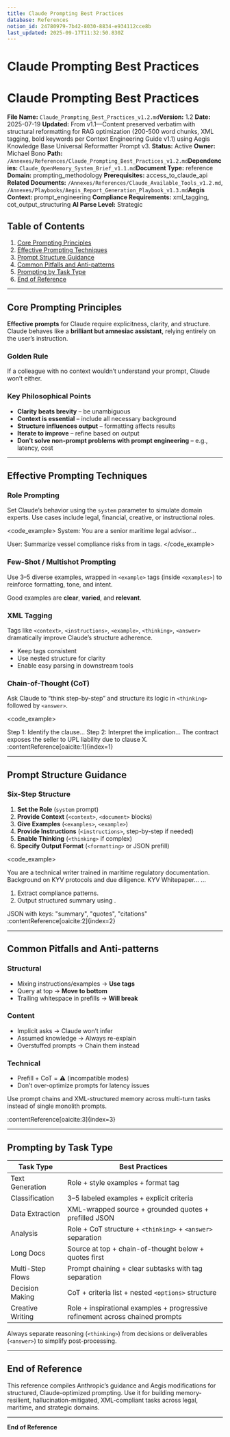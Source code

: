 ```yaml
---
title: Claude Prompting Best Practices
database: References
notion_id: 24780979-7b42-8030-8834-e934112cce8b
last_updated: 2025-09-17T11:32:50.830Z
---
```


# Claude Prompting Best Practices


# Claude Prompting Best Practices


**File Name:** `Claude_Prompting_Best_Practices_v1.2.md`**Version:** 1.2
**Date:** 2025-07-19
**Updated:** From v1.1—Content preserved verbatim with structural reformatting for RAG optimization (200-500 word chunks, XML tagging, bold keywords per Context Engineering Guide v1.1) using Aegis Knowledge Base Universal Reformatter Prompt v3.
**Status:** Active
**Owner:** Michael Bono
**Path:** `/Annexes/References/Claude_Prompting_Best_Practices_v1.2.md`**Dependencies:** `Claude_OpenMemory_System_Brief_v1.1.md`**Document Type:** reference
**Domain:** prompting\_methodology
**Prerequisites:** access\_to\_claude\_api
**Related Documents:** `/Annexes/References/Claude_Available_Tools_v1.2.md`, `/Annexes/Playbooks/Aegis_Report_Generation_Playbook_v1.3.md`**Aegis Context:** prompt\_engineering
**Compliance Requirements:** xml\_tagging, cot\_output\_structuring
**AI Parse Level:** Strategic


## Table of Contents

1. [Core Prompting Principles](https://www.notion.so/238809797b42800ea6e4c1bd26f0188c?v=238809797b4280ac969e000c00cadd67&p=247809797b4280308834e934112cce8b&pm=s#core-prompting-principles)
2. [Effective Prompting Techniques](https://www.notion.so/238809797b42800ea6e4c1bd26f0188c?v=238809797b4280ac969e000c00cadd67&p=247809797b4280308834e934112cce8b&pm=s#effective-prompting-techniques)
3. [Prompt Structure Guidance](https://www.notion.so/238809797b42800ea6e4c1bd26f0188c?v=238809797b4280ac969e000c00cadd67&p=247809797b4280308834e934112cce8b&pm=s#prompt-structure-guidance)
4. [Common Pitfalls and Anti-patterns](https://www.notion.so/238809797b42800ea6e4c1bd26f0188c?v=238809797b4280ac969e000c00cadd67&p=247809797b4280308834e934112cce8b&pm=s#common-pitfalls-and-anti-patterns)
5. [Prompting by Task Type](https://www.notion.so/238809797b42800ea6e4c1bd26f0188c?v=238809797b4280ac969e000c00cadd67&p=247809797b4280308834e934112cce8b&pm=s#prompting-by-task-type)
6. [End of Reference](https://www.notion.so/238809797b42800ea6e4c1bd26f0188c?v=238809797b4280ac969e000c00cadd67&p=247809797b4280308834e934112cce8b&pm=s#end-of-reference)

---


## Core Prompting Principles


**Effective prompts** for Claude require explicitness, clarity, and structure. Claude behaves like a **brilliant but amnesiac assistant**, relying entirely on the user’s instruction.


### Golden Rule


<important>


If a colleague with no context wouldn’t understand your prompt, Claude won’t either.


</important>


### Key Philosophical Points

- **Clarity beats brevity** – be unambiguous
- **Context is essential** – include all necessary background
- **Structure influences output** – formatting affects results
- **Iterate to improve** – refine based on output
- **Don’t solve non-prompt problems with prompt engineering** – e.g., latency, cost

---


## Effective Prompting Techniques


### Role Prompting


Set Claude’s behavior using the `system` parameter to simulate domain experts. Use cases include legal, financial, creative, or instructional roles.


\<code\_example>
System: You are a senior maritime legal advisor...


User: <instructions>
Summarize vessel compliance risks from <document> in <answer> tags. </instructions>
\</code\_example>


### Few-Shot / Multishot Prompting


Use 3–5 diverse examples, wrapped in `<example>` tags (inside `<examples>`) to reinforce formatting, tone, and intent.


<example>


Good examples are **clear**, **varied**, and **relevant**.


</example>


### XML Tagging


<important>


Tags like `<context>`, `<instructions>`, `<example>`, `<thinking>`, `<answer>` dramatically improve Claude’s structure adherence.


</important>

- Keep tags consistent
- Use nested structure for clarity
- Enable easy parsing in downstream tools

### Chain-of-Thought (CoT)


Ask Claude to “think step-by-step” and structure its logic in `<thinking>` followed by `<answer>`.


\<code\_example>


<thinking>
Step 1: Identify the clause...
Step 2: Interpret the implication...
</thinking>


<answer>
The contract exposes the seller to UPL liability due to clause X.
</answer>
</code_example>:contentReference[oaicite:1]{index=1}


---


## Prompt Structure Guidance


### Six-Step Structure

1. **Set the Role** (`system` prompt)
2. **Provide Context** (`<context>`, `<document>` blocks)
3. **Give Examples** (`<examples>`, `<example>`)
4. **Provide Instructions** (`<instructions>`, step-by-step if needed)
5. **Enable Thinking** (`<thinking>` if complex)
6. **Specify Output Format** (`<formatting>` or JSON prefill)

\<code\_example>


<system>
You are a technical writer trained in maritime regulatory documentation.
</system>


<context>
Background on KYV protocols and due diligence.
</context>


<documents>
<document><source>KYV Whitepaper</source><document_content>...</document_content></document>
</documents>


<examples>
<example>...</example>
</examples>


<instructions>

1. Extract compliance patterns.
2. Output structured summary using <answer>.
</instructions>

<formatting>
JSON with keys: "summary", "quotes", "citations"
</formatting>
</code_example>:contentReference[oaicite:2]{index=2}


---


## Common Pitfalls and Anti-patterns


### Structural

- Mixing instructions/examples → **Use tags**
- Query at top → **Move to bottom**
- Trailing whitespace in prefills → **Will break**

### Content

- Implicit asks → Claude won’t infer
- Assumed knowledge → Always re-explain
- Overstuffed prompts → Chain them instead

### Technical

- Prefill + CoT = ⚠️ (incompatible modes)
- Don’t over-optimize prompts for latency issues

<thinking>


Use prompt chains and XML-structured memory across multi-turn tasks instead of single monolith prompts.


</thinking>:contentReference[oaicite:3]{index=3}


---


## Prompting by Task Type


| Task Type        | Best Practices                                                                |
| ---------------- | ----------------------------------------------------------------------------- |
| Text Generation  | Role + style examples + format tag                                            |
| Classification   | 3–5 labeled examples + explicit criteria                                      |
| Data Extraction  | XML-wrapped source + grounded quotes + prefilled JSON                         |
| Analysis         | Role + CoT structure + `<thinking>` + `<answer>` separation                   |
| Long Docs        | Source at top + chain-of-thought below + quotes first                         |
| Multi-Step Flows | Prompt chaining + clear subtasks with tag separation                          |
| Decision Making  | CoT + criteria list + nested `<options>` structure                            |
| Creative Writing | Role + inspirational examples + progressive refinement across chained prompts |


<answer>


Always separate reasoning (`<thinking>`) from decisions or deliverables (`<answer>`) to simplify post-processing.


</answer>


---


## End of Reference


This reference compiles Anthropic’s guidance and Aegis modifications for structured, Claude-optimized prompting. Use it for building memory-resilient, hallucination-mitigated, XML-compliant tasks across legal, maritime, and strategic domains.


---


**End of Reference**

